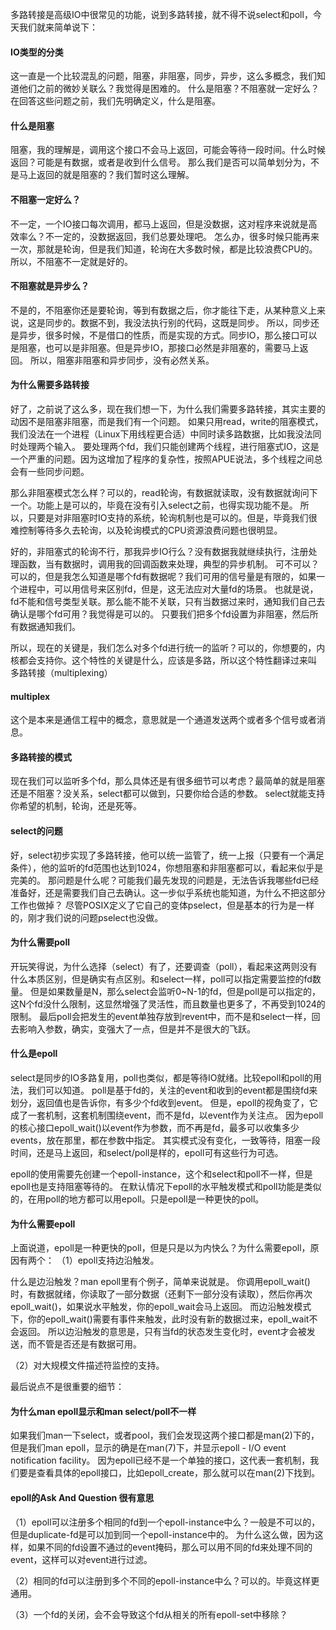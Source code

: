 多路转接是高级IO中很常见的功能，说到多路转接，就不得不说select和poll，今天我们就来简单说下：

#### IO类型的分类
这一直是一个比较混乱的问题，阻塞，非阻塞，同步，异步，这么多概念，我们知道他们之前的微妙关联么？我觉得是困难的。
什么是阻塞？不阻塞就一定好么？在回答这些问题之前，我们先明确定义，什么是阻塞。

#### 什么是阻塞
阻塞，我的理解是，调用这个接口不会马上返回，可能会等待一段时间。什么时候返回？可能是有数据，或者是收到什么信号。
那么我们是否可以简单划分为，不是马上返回的就是阻塞的？我们暂时这么理解。

#### 不阻塞一定好么？
不一定，一个IO接口每次调用，都马上返回，但是没数据，这对程序来说就是高效率么？不一定的，没数据返回，我们总要处理吧。
怎么办，很多时候只能再来一次，那就是轮询，但是我们知道，轮询在大多数时候，都是比较浪费CPU的。所以，不阻塞不一定就是好的。

#### 不阻塞就是异步么？
不是的，不阻塞你还是要轮询，等到有数据之后，你才能往下走，从某种意义上来说，这是同步的。数据不到，我没法执行别的代码，这既是同步。
所以，同步还是异步，很多时候，不是借口的性质，而是实现的方式。同步IO，那么接口可以是阻塞，也可以是非阻塞。但是异步IO，那接口必然是非阻塞的，需要马上返回。
所以，阻塞非阻塞和异步同步，没有必然关系。

#### 为什么需要多路转接
好了，之前说了这么多，现在我们想一下，为什么我们需要多路转接，其实主要的动因不是阻塞非阻塞，而是我们有一个问题。
如果只用read，write的阻塞模式，我们没法在一个进程（Linux下用线程更合适）中同时读多路数据，比如我没法同时处理两个输入。
要处理两个fd，我们只能创建两个线程，进行阻塞式IO，这是一个严重的问题。因为这增加了程序的复杂性，按照APUE说法，多个线程之间总会有一些同步问题。

那么非阻塞模式怎么样？可以的，read轮询，有数据就读取，没有数据就询问下一个。功能上是可以的，毕竟在没有引入select之前，也得实现功能不是。
所以，只要是对非阻塞时IO支持的系统，轮询机制也是可以的。但是，毕竟我们很难控制等待多久去轮询，以及轮询模式的CPU资源浪费问题也很明显。

好的，非阻塞式的轮询不行，那我异步IO行么？没有数据我就继续执行，注册处理函数，当有数据时，调用我的回调函数来处理，典型的异步机制。
可不可以？可以的，但是我怎么知道是哪个fd有数据呢？我们可用的信号量是有限的，如果一个进程中，可以用信号来区别fd，但是，这无法应对大量fd的场景。
也就是说，fd不能和信号类型关联。那么能不能不关联，只有当数据过来时，通知我们自己去确认是哪个fd可用？我觉得是可以的。
只要我们把多个fd设置为非阻塞，然后所有数据通知我们。

所以，现在的关键是，我们怎么对多个fd进行统一的监听？可以的，你想要的，内核都会支持你。这个特性的关键是什么，应该是多路，所以这个特性翻译过来叫
多路转接（multiplexing）

#### multiplex
这个是本来是通信工程中的概念，意思就是一个通道发送两个或者多个信号或者消息。

#### 多路转接的模式
现在我们可以监听多个fd，那么具体还是有很多细节可以考虑？最简单的就是阻塞还是不阻塞？没关系，select都可以做到，只要你给合适的参数。
select就能支持你希望的机制，轮询，还是死等。

#### select的问题
好，select初步实现了多路转接，他可以统一监管了，统一上报（只要有一个满足条件），他的监听的fd范围也达到1024，你想阻塞和非阻塞都可以，看起来似乎是完美的。
那问题是什么呢？可能我们最先发现的问题是，无法告诉我哪些fd已经准备好，还是需要我们自己去确认。这一步似乎系统也能知道，为什么不把这部分工作也做掉？
尽管POSIX定义了它自己的变体pselect，但是基本的行为是一样的，刚才我们说的问题pselect也没做。

#### 为什么需要poll
开玩笑得说，为什么选择（select）有了，还要调查（poll），看起来这两则没有什么本质区别，但是确实有点区别。和select一样，poll可以指定需要监控的fd数量。
但是如果数量是N，那么select会监听0~N-1的fd，但是poll是可以指定的，这N个fd没什么限制，这显然增强了灵活性，而且数量也更多了，不再受到1024的限制。
最后poll会把发生的event单独存放到revent中，而不是和select一样，回去影响入参数，确实，变强大了一点，但是并不是很大的飞跃。

#### 什么是epoll
select是同步的IO多路复用，poll也类似，都是等待IO就绪。比较epoll和poll的用法，我们可以知道。
poll是基于fd的，关注的event和收到的event都是围绕fd来划分，返回值也是告诉你，有多少个fd收到event。
但是，epoll的视角变了，它成了一套机制，这套机制围绕event，而不是fd，以event作为关注点。
因为epoll的核心接口epoll_wait()以event作为参数，而不再是fd，最多可以收集多少events，放在那里，都在参数中指定。
其实模式没有变化，一致等待，阻塞一段时间，还是马上返回，和select/poll是样的，epoll可有这些行为可选。

epoll的使用需要先创建一个epoll-instance，这个和select和poll不一样，但是epoll也是支持阻塞等待的。
在默认情况下epoll的水平触发模式和poll功能是类似的，在用poll的地方都可以用epoll。只是epoll是一种更快的poll。


#### 为什么需要epoll
上面说道，epoll是一种更快的poll，但是只是以为内快么？为什么需要epoll，原因有两个：
（1）epoll支持边沿触发。

什么是边沿触发？man epoll里有个例子，简单来说就是。
你调用epoll_wait()时，有数据就绪，你读取了一部分数据（还剩下一部分没有读取），然后你再次epoll_wait()，如果说水平触发，你的epoll_wait会马上返回。
而边沿触发模式下，你的epoll_wait()需要有事件来触发，此时没有新的数据过来，epoll_wait不会返回。
所以边沿触发的意思是，只有当fd的状态发生变化时，event才会被发送，而不管是否还是有数据可用。

（2）对大规模文件描述符监控的支持。


最后说点不是很重要的细节：

#### 为什么man epoll显示和man select/poll不一样
如果我们man一下select，或者pool，我们会发现这两个接口都是man(2)下的，但是我们man epoll，显示的确是在man(7)下，并显示epoll - I/O event notification facility。
因为epoll已经不是一个单独的接口，这代表一套机制，我们要是查看具体的epoll接口，比如epoll_create，那么就可以在man(2)下找到。


#### epoll的Ask And Question 很有意思
（1）epoll可以注册多个相同的fd到一个epoll-instance中么？一般是不可以的，但是duplicate-fd是可以加到同一个epoll-instance中的。
为什么这么做，因为这样，如果不同的fd设置不通过的event掩码，那么可以用不同的fd来处理不同的event，这样可以对event进行过滤。

（2）相同的fd可以注册到多个不同的epoll-instance中么？可以的。毕竟这样更通用。

（3）一个fd的关闭，会不会导致这个fd从相关的所有epoll-set中移除？
